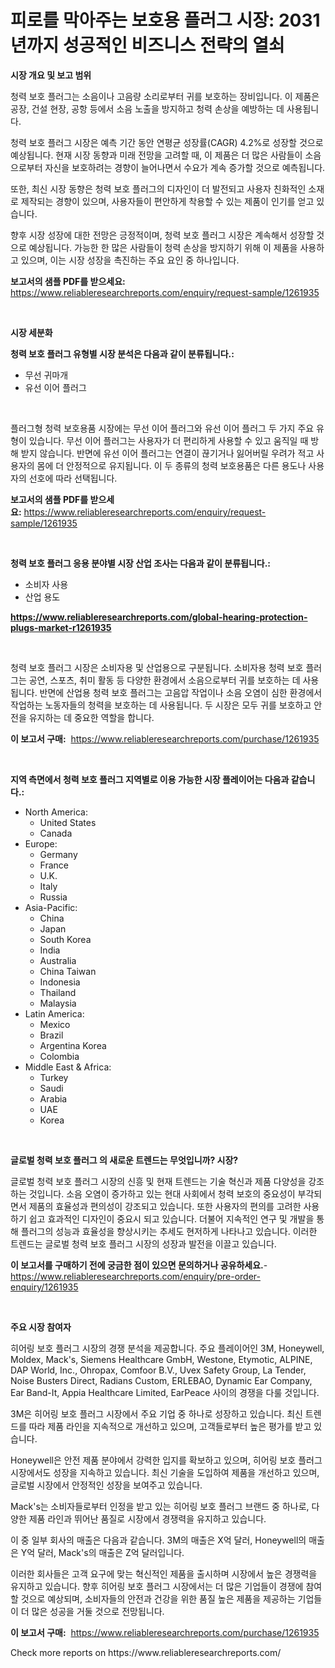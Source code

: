 <p><h1>피로를 막아주는 보호용 플러그 시장: 2031년까지 성공적인 비즈니스 전략의 열쇠</h1></p><p><strong>시장 개요 및 보고 범위</strong></p>
<p><p>청력 보호 플러그는 소음이나 고음량 소리로부터 귀를 보호하는 장비입니다. 이 제품은 공장, 건설 현장, 공항 등에서 소음 노출을 방지하고 청력 손상을 예방하는 데 사용됩니다. </p><p>청력 보호 플러그 시장은 예측 기간 동안 연평균 성장률(CAGR) 4.2%로 성장할 것으로 예상됩니다. 현재 시장 동향과 미래 전망을 고려할 때, 이 제품은 더 많은 사람들이 소음으로부터 자신을 보호하려는 경향이 늘어나면서 수요가 계속 증가할 것으로 예측됩니다. </p><p>또한, 최신 시장 동향은 청력 보호 플러그의 디자인이 더 발전되고 사용자 친화적인 소재로 제작되는 경향이 있으며, 사용자들이 편안하게 착용할 수 있는 제품이 인기를 얻고 있습니다.</p><p>향후 시장 성장에 대한 전망은 긍정적이며, 청력 보호 플러그 시장은 계속해서 성장할 것으로 예상됩니다. 가능한 한 많은 사람들이 청력 손상을 방지하기 위해 이 제품을 사용하고 있으며, 이는 시장 성장을 촉진하는 주요 요인 중 하나입니다.</p></p>
<p><strong>보고서의 샘플 PDF를 받으세요:</strong> <a href="https://www.reliableresearchreports.com/enquiry/request-sample/1261935">https://www.reliableresearchreports.com/enquiry/request-sample/1261935</a></p>
<p>&nbsp;</p>
<p><strong>시장 세분화</strong></p>
<p><strong>청력 보호 플러그 유형별 시장 분석은 다음과 같이 분류됩니다.:</strong></p>
<p><ul><li>무선 귀마개</li><li>유선 이어 플러그</li></ul></p>
<p>&nbsp;</p>
<p><p>플러그형 청력 보호용품 시장에는 무선 이어 플러그와 유선 이어 플러그 두 가지 주요 유형이 있습니다. 무선 이어 플러그는 사용자가 더 편리하게 사용할 수 있고 움직일 때 방해 받지 않습니다. 반면에 유선 이어 플러그는 연결이 끊기거나 잃어버릴 우려가 적고 사용자의 몸에 더 안정적으로 유지됩니다. 이 두 종류의 청력 보호용품은 다른 용도나 사용자의 선호에 따라 선택됩니다.</p></p>
<p><strong>보고서의 샘플 PDF를 받으세요:</strong>&nbsp;<a href="https://www.reliableresearchreports.com/enquiry/request-sample/1261935">https://www.reliableresearchreports.com/enquiry/request-sample/1261935</a></p>
<p>&nbsp;</p>
<p><strong> 청력 보호 플러그 응용 분야별 시장 산업 조사는 다음과 같이 분류됩니다.:</strong></p>
<p><ul><li>소비자 사용</li><li>산업 용도</li></ul></p>
<p><strong><a href="https://www.reliableresearchreports.com/global-hearing-protection-plugs-market-r1261935">https://www.reliableresearchreports.com/global-hearing-protection-plugs-market-r1261935</a></strong></p>
<p>&nbsp;</p>
<p><p>청력 보호 플러그 시장은 소비자용 및 산업용으로 구분됩니다. 소비자용 청력 보호 플러그는 공연, 스포츠, 취미 활동 등 다양한 환경에서 소음으로부터 귀를 보호하는 데 사용됩니다. 반면에 산업용 청력 보호 플러그는 고음압 작업이나 소음 오염이 심한 환경에서 작업하는 노동자들의 청력을 보호하는 데 사용됩니다. 두 시장은 모두 귀를 보호하고 안전을 유지하는 데 중요한 역할을 합니다.</p></p>
<p><strong>이 보고서 구매:</strong>&nbsp; <a href="https://www.reliableresearchreports.com/purchase/1261935">https://www.reliableresearchreports.com/purchase/1261935</a></p>
<p>&nbsp;</p>
<p><strong>지역 측면에서 청력 보호 플러그 지역별로 이용 가능한 시장 플레이어는 다음과 같습니다.:</strong></p>
<p><ul>
    <li>
        North America:
        <ul>
            <li>United States</li>
            <li>Canada</li>
        </ul>
    </li>
    <li>
        Europe:
        <ul>
            <li>Germany</li>
            <li>France</li>
            <li>U.K.</li>
            <li>Italy</li>
            <li>Russia</li>
        </ul>
    </li>
    <li>
        Asia-Pacific:
        <ul>
            <li>China</li>
            <li>Japan</li>
            <li>South Korea</li>
            <li>India</li>
            <li>Australia</li>
            <li>China Taiwan</li>
            <li>Indonesia</li>
            <li>Thailand</li>
            <li>Malaysia</li>
        </ul>
    </li>
    <li>
        Latin America:
        <ul>
            <li>Mexico</li>
            <li>Brazil</li>
            <li>Argentina Korea</li>
            <li>Colombia</li>
        </ul>
    </li>
    <li>
        Middle East & Africa:
        <ul>
            <li>Turkey</li>
            <li>Saudi</li>
            <li>Arabia</li>
            <li>UAE</li>
            <li>Korea</li>
        </ul>
    </li>
    </ul></p>
<p>&nbsp;</p>
<p><strong>글로벌 청력 보호 플러그 의 새로운 트렌드는 무엇입니까? 시장?</strong></p>
<p><p>글로벌 청력 보호 플러그 시장의 신흥 및 현재 트렌드는 기술 혁신과 제품 다양성을 강조하는 것입니다. 소음 오염이 증가하고 있는 현대 사회에서 청력 보호의 중요성이 부각되면서 제품의 효율성과 편의성이 강조되고 있습니다. 또한 사용자의 편의를 고려한 사용하기 쉽고 효과적인 디자인이 중요시 되고 있습니다. 더불어 지속적인 연구 및 개발을 통해 플러그의 성능과 효율성을 향상시키는 추세도 현저하게 나타나고 있습니다. 이러한 트렌드는 글로벌 청력 보호 플러그 시장의 성장과 발전을 이끌고 있습니다.</p></p>
<p><strong>이 보고서를 구매하기 전에 궁금한 점이 있으면 문의하거나 공유하세요.</strong>- <a href="https://www.reliableresearchreports.com/enquiry/pre-order-enquiry/1261935">https://www.reliableresearchreports.com/enquiry/pre-order-enquiry/1261935</a></p>
<p>&nbsp;</p>
<p><strong>주요 시장 참여자</strong></p>
<p><p>히어링 보호 플러그 시장의 경쟁 분석을 제공합니다. 주요 플레이어인 3M, Honeywell, Moldex, Mack's, Siemens Healthcare GmbH, Westone, Etymotic, ALPINE, DAP World, Inc., Ohropax, Comfoor B.V., Uvex Safety Group, La Tender, Noise Busters Direct, Radians Custom, ERLEBAO, Dynamic Ear Company, Ear Band-It, Appia Healthcare Limited, EarPeace 사이의 경쟁을 다룰 것입니다.</p><p>3M은 히어링 보호 플러그 시장에서 주요 기업 중 하나로 성장하고 있습니다. 최신 트렌드를 따라 제품 라인을 지속적으로 개선하고 있으며, 고객들로부터 높은 평가를 받고 있습니다.</p><p>Honeywell은 안전 제품 분야에서 강력한 입지를 확보하고 있으며, 히어링 보호 플러그 시장에서도 성장을 지속하고 있습니다. 최신 기술을 도입하여 제품을 개선하고 있으며, 글로벌 시장에서 안정적인 성장을 보여주고 있습니다.</p><p>Mack's는 소비자들로부터 인정을 받고 있는 히어링 보호 플러그 브랜드 중 하나로, 다양한 제품 라인과 뛰어난 품질로 시장에서 경쟁력을 유지하고 있습니다.</p><p>이 중 일부 회사의 매출은 다음과 같습니다. 3M의 매출은 X억 달러, Honeywell의 매출은 Y억 달러, Mack's의 매출은 Z억 달러입니다.</p><p>이러한 회사들은 고객 요구에 맞는 혁신적인 제품을 출시하며 시장에서 높은 경쟁력을 유지하고 있습니다. 향후 히어링 보호 플러그 시장에서는 더 많은 기업들이 경쟁에 참여할 것으로 예상되며, 소비자들의 안전과 건강을 위한 품질 높은 제품을 제공하는 기업들이 더 많은 성공을 거둘 것으로 전망됩니다.</p></p>
<p><strong>이 보고서 구매:</strong>&nbsp;&nbsp;<a href="https://www.reliableresearchreports.com/purchase/1261935">https://www.reliableresearchreports.com/purchase/1261935</a></p>
<p>Check more reports on https://www.reliableresearchreports.com/</p>